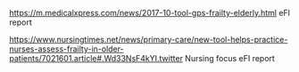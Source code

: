 https://m.medicalxpress.com/news/2017-10-tool-gps-frailty-elderly.html
eFI report

https://www.nursingtimes.net/news/primary-care/new-tool-helps-practice-nurses-assess-frailty-in-older-patients/7021601.article#.Wd33NsF4kYI.twitter
Nursing focus eFI report


